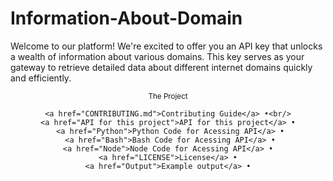 # Information-About-Domain
Welcome to our platform! We're excited to offer you an API key that unlocks a wealth of information about various domains. This key serves as your gateway to retrieve detailed data about different internet domains quickly and efficiently. 

<div align="center">
    <sub>The Project</sub>
    <br />
    
    <a href="CONTRIBUTING.md">Contributing Guide</a> •<br/>
    <a href="API for this project">API for this project</a> •
     <a href="Python">Python Code for Acessing API</a> •
     <a href="Bash">Bash Code for Acessing API</a> •
    <a href="Node">Node Code for Acessing API</a> •
    <a href="LICENSE">License</a> •
    <a href="Output">Example output</a> •
    

<br />
